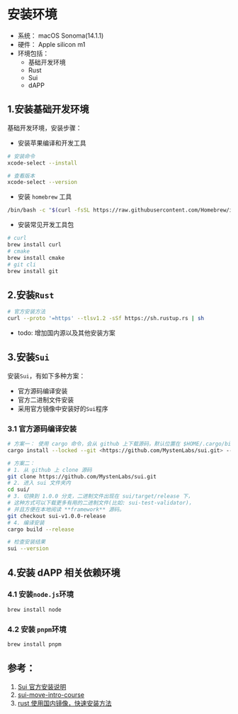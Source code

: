 # 安装环境

+ 系统： macOS Sonoma(14.1.1)
+ 硬件： Apple silicon m1
+ 环境包括：
    + 基础开发环境
    + Rust
    + Sui
    + dAPP

## 1.安装基础开发环境
基础开发环境，安装步骤：
+ 安装苹果编译和开发工具
```bash
# 安装命令
xcode-select --install

# 查看版本
xcode-select --version
```
+ 安装 `homebrew` 工具
```bash
/bin/bash -c "$(curl -fsSL https://raw.githubusercontent.com/Homebrew/install/HEAD/install.sh)"
```

+ 安装常见开发工具包
```bash
# curl
brew install curl
# cmake
brew install cmake
# git cli
brew install git
```

## 2.安装`Rust`
```bash
# 官方安装方法
curl --proto '=https' --tlsv1.2 -sSf https://sh.rustup.rs | sh
```
+ todo: 增加国内源以及其他安装方案

## 3.安装`Sui`
安装`Sui`，有如下多种方案：
+ 官方源码编译安装
+ 官方二进制文件安装
+ 采用官方镜像中安装好的`Sui`程序
### 3.1 官方源码编译安装
```bash
# 方案一： 使用 cargo 命令，会从 github 上下载源码，默认位置在 $HOME/.cargo/bin/sui
cargo install --locked --git <https://github.com/MystenLabs/sui.git> --tag sui-v1.0.0 sui

# 方案二：
# 1. 从 github 上 clone 源码
git clone https://github.com/MystenLabs/sui.git
# 2. 进入 sui 文件夹内
cd sui/
# 3. 切换到 1.0.0 分支，二进制文件出现在 sui/target/release 下，
# 这种方式可以下载更多有用的二进制文件(比如: sui-test-validator)，
# 并且方便在本地阅读 **framework** 源码。
git checkout sui-v1.0.0-release
# 4. 编译安装
cargo build --release

# 检查安装结果
sui --version
```

## 4.安装 dAPP 相关依赖环境
### 4.1 安装`node.js`环境
```bash
brew install node
```

### 4.2 安装 `pnpm`环境
```bash
brew install pnpm
```

## 参考：
1. [Sui 官方安装说明](https://docs.sui.io/guides/developer/getting-started/sui-install#prerequisites)
2. [sui-move-intro-course](https://github.com/sui-foundation/sui-move-intro-course/blob/main/unit-one/lessons/1_set_up_environment.md)
3. [rust 使用国内镜像，快速安装方法](https://www.cnblogs.com/hustcpp/p/12341098.html)
